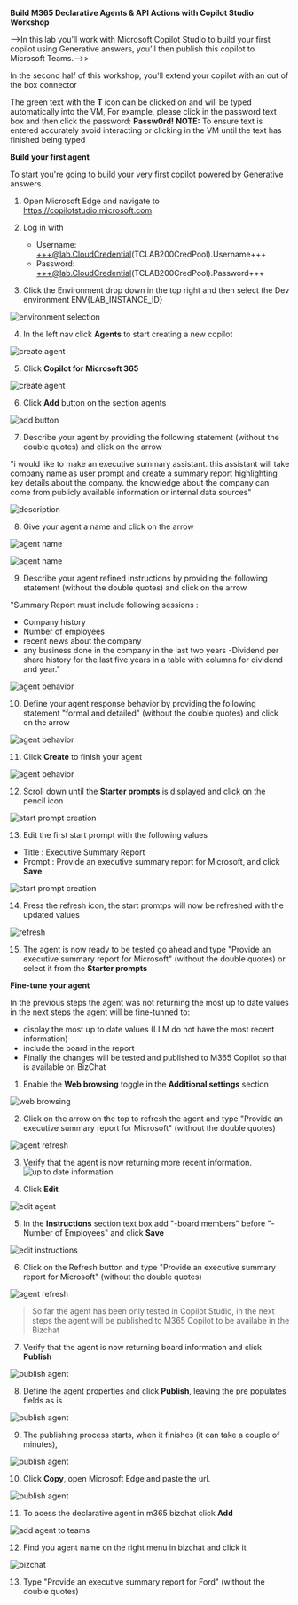 **Build M365 Declarative Agents & API Actions with Copilot Studio Workshop**

-->In this lab you’ll work with Microsoft Copilot Studio to build your first copilot using Generative answers, you’ll then publish this copilot to Microsoft Teams.-->>

In the second half of this workshop, you'll extend your copilot with an out of the box connector

The green text with the **T** icon can be clicked on and will be typed automatically into the VM, For example, please click in the password text box and then click the password: **Passw0rd!** **NOTE:** To ensure text is entered accurately avoid interacting or clicking in the VM until the text has finished being typed

**Build your first agent**

To start you're going to build your very first copilot powered by Generative answers.

1. Open Microsoft Edge and navigate to <https://copilotstudio.microsoft.com>
2. Log in with

   - Username: +++@lab.CloudCredential(TCLAB200CredPool).Username+++
   - Password: +++@lab.CloudCredential(TCLAB200CredPool).Password+++

3. Click the Environment drop down in the top right and then select the Dev environment ENV{LAB_INSTANCE_ID}

![environment selection](media/env.jpg)

4. In the left nav click **Agents** to start creating a new copilot

![create agent](media/create.png)

5. Click **Copilot for Microsoft 365**

![create agent](media/agents.png)

6. Click **Add** button on the section agents

![add button](media/AddAgent.png)

7. Describe your agent by providing the following statement (without the double quotes) and click on the arrow

"i would like to make an executive summary assistant. this assistant will take company name as user prompt and create a summary report highlighting key details about the company. the knowledge about the company can come from publicly available information or internal data sources"

![description](media/description.png)

8. Give your agent a name and click on the arrow

![agent name](media/agentname.png)

![agent name](media/instructons.png)

9. Describe your agent refined instructions by providing the following statement (without the double quotes) and click on the arrow

"Summary Report must include following sessions :

- Company history
- Number of employees
- recent news about the company
- any business done in the company in the last two years
  -Dividend per share history for the last five years in a table with columns for dividend and year."

![agent behavior](media/agentbehavior.png)

10. Define your agent response behavior by providing the following statement "formal and detailed" (without the double quotes) and click on the arrow

![agent behavior](media/createbot.png)

11. Click **Create** to finish your agent

![agent behavior](media/createbotbutton.png)

12. Scroll down until the **Starter prompts** is displayed and click on the pencil icon

![start prompt creation](media/starterprompts.png)

13. Edit the first start prompt with the following values

- Title : Executive Summary Report
- Prompt : Provide an executive summary report for Microsoft, and click **Save**

![start prompt creation](media/editstarterprompt.png)

14. Press the refresh icon, the start promtps will now be refreshed with the updated values

![refresh](media/refresh2.png)

15. The agent is now ready to be tested go ahead and type "Provide an executive summary report for Microsoft" (without the double quotes) or select it from the **Starter prompts**

<add one more screenshot>

**Fine-tune your agent**

In the previous steps the agent was not returning the most up to date values in the next steps the agent will be fine-tunned to:

- display the most up to date values (LLM do not have the most recent information)
- include the board in the report
- Finally the changes will be tested and published to M365 Copilot so that is available on BizChat

1. Enable the **Web browsing** toggle in the **Additional settings** section

![web browsing](media/webbrowsing.png)

2. Click on the arrow on the top to refresh the agent and type "Provide an executive summary report for Microsoft" (without the double quotes)

![agent refresh](media/refresh.png)

3. Verify that the agent is now returning more recent information.
   ![up to date information](media/uptodateinfo.png)

4. Click **Edit**

![edit agent](media/edit.png)

5. In the **Instructions** section text box add "-board members" before "- Number of Employees" and click **Save**

![edit instructions](media/board.png)

6. Click on the Refresh button and type "Provide an executive summary report for Microsoft" (without the double quotes)

![agent refresh](media/refresh.png)

> So far the agent has been only tested in Copilot Studio, in the next steps the agent will be published to M365 Copilot to be availabe in the Bizchat

7. Verify that the agent is now returning board information and click **Publish**

![publish agent](media/publish.png)

8. Define the agent properties and click **Publish**, leaving the pre populates fields as is

![publish agent](media/publish2.png)

9. The publishing process starts, when it finishes (it can take a couple of minutes),

![publish agent](media/publish3.png)

10. Click **Copy**, open Microsoft Edge and paste the url.

![publish agent](media/publish4.png)

11. To acess the declarative agent in m365 bizchat click **Add**

![add agent to teams](media/addbottoteams.png)

12. Find you agent name on the right menu in bizchat and click it

![bizchat](media/bizchat.png)

13. Type "Provide an executive summary report for Ford" (without the double quotes)

<add screenshot>
